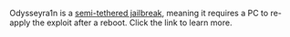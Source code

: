 Odysseyra1n is a [semi-tethered jailbreak](/types-of-jailbreak/#semi-tethered-jailbreaks), meaning it requires a PC to re-apply the exploit after a reboot. Click the link to learn more.